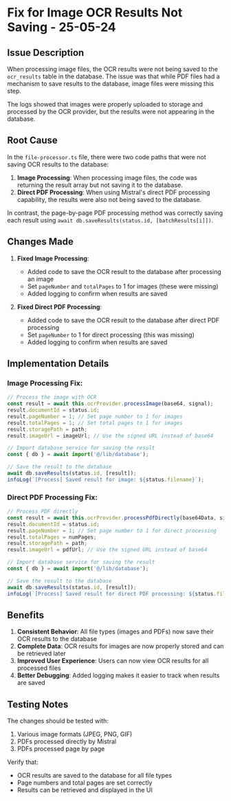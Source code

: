 # Fix for Image OCR Results Not Saving - 25-05-24

## Issue Description

When processing image files, the OCR results were not being saved to the `ocr_results` table in the database. The issue was that while PDF files had a mechanism to save results to the database, image files were missing this step.

The logs showed that images were properly uploaded to storage and processed by the OCR provider, but the results were not appearing in the database.

## Root Cause

In the `file-processor.ts` file, there were two code paths that were not saving OCR results to the database:

1. **Image Processing**: When processing image files, the code was returning the result array but not saving it to the database.
2. **Direct PDF Processing**: When using Mistral's direct PDF processing capability, the results were also not being saved to the database.

In contrast, the page-by-page PDF processing method was correctly saving each result using `await db.saveResults(status.id, [batchResults[i]])`.

## Changes Made

1. **Fixed Image Processing**:
   - Added code to save the OCR result to the database after processing an image
   - Set `pageNumber` and `totalPages` to 1 for images (these were missing)
   - Added logging to confirm when results are saved

2. **Fixed Direct PDF Processing**:
   - Added code to save the OCR result to the database after direct PDF processing
   - Set `pageNumber` to 1 for direct processing (this was missing)
   - Added logging to confirm when results are saved

## Implementation Details

### Image Processing Fix:

```typescript
// Process the image with OCR
const result = await this.ocrProvider.processImage(base64, signal);
result.documentId = status.id;
result.pageNumber = 1; // Set page number to 1 for images
result.totalPages = 1; // Set total pages to 1 for images
result.storagePath = path;
result.imageUrl = imageUrl; // Use the signed URL instead of base64

// Import database service for saving the result
const { db } = await import('@/lib/database');

// Save the result to the database
await db.saveResults(status.id, [result]);
infoLog(`[Process] Saved result for image: ${status.filename}`);
```

### Direct PDF Processing Fix:

```typescript
// Process PDF directly
const result = await this.ocrProvider.processPdfDirectly(base64Data, signal);
result.documentId = status.id;
result.pageNumber = 1; // Set page number to 1 for direct processing
result.totalPages = numPages;
result.storagePath = path;
result.imageUrl = pdfUrl; // Use the signed URL instead of base64

// Import database service for saving the result
const { db } = await import('@/lib/database');

// Save the result to the database
await db.saveResults(status.id, [result]);
infoLog(`[Process] Saved result for direct PDF processing: ${status.filename}`);
```

## Benefits

1. **Consistent Behavior**: All file types (images and PDFs) now save their OCR results to the database
2. **Complete Data**: OCR results for images are now properly stored and can be retrieved later
3. **Improved User Experience**: Users can now view OCR results for all processed files
4. **Better Debugging**: Added logging makes it easier to track when results are saved

## Testing Notes

The changes should be tested with:
1. Various image formats (JPEG, PNG, GIF)
2. PDFs processed directly by Mistral
3. PDFs processed page by page

Verify that:
- OCR results are saved to the database for all file types
- Page numbers and total pages are set correctly
- Results can be retrieved and displayed in the UI
